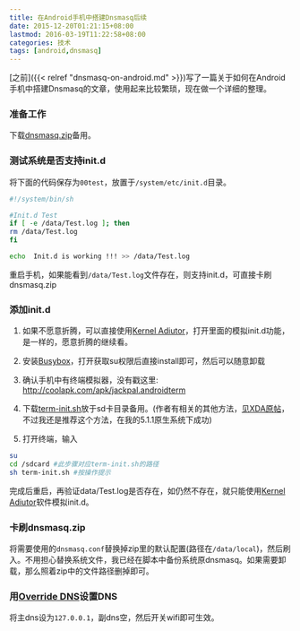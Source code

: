 ```yaml
---
title: 在Android手机中搭建Dnsmasq后续
date: 2015-12-20T01:21:15+08:00
lastmod: 2016-03-19T11:22:58+08:00
categories: 技术
tags: [android,dnsmasq]
---
```


[之前]({{< relref "dnsmasq-on-android.md" >}})写了一篇关于如何在Android手机中搭建Dnsmasq的文章，使用起来比较繁琐，现在做一个详细的整理。

### 准备工作

下载[dnsmasq.zip](/uploads/2015/12/dnsmasq.zip)备用。

### 测试系统是否支持init.d

将下面的代码保存为`00test`，放置于`/system/etc/init.d`目录。<!--more-->

```bash
#!/system/bin/sh

#Init.d Test
if [ -e /data/Test.log ]; then
rm /data/Test.log
fi

echo  Init.d is working !!! >> /data/Test.log
```

重启手机，如果能看到`/data/Test.log`文件存在，则支持init.d，可直接卡刷dnsmasq.zip

### 添加init.d

1. 如果不愿意折腾，可以直接使用[Kernel Adiutor](http://coolapk.com/apk/com.grarak.kerneladiutor)，打开里面的模拟init.d功能，是一样的，愿意折腾的继续看。

2. 安装[Busybox](http://coolapk.com/apk/stericson.busybox.donate)，打开获取su权限后直接install即可，然后可以随意卸载

3. 确认手机中有终端模拟器，没有戳这里: <http://coolapk.com/apk/jackpal.androidterm>

4. 下载[term-init.sh](/uploads/2015/12/term-init.sh)放于sd卡目录备用。(作者有相关的其他方法，[见XDA原帖](http://forum.xda-developers.com/showthread.php?t=1933849)，不过我还是推荐这个方法，在我的5.1.1原生系统下成功)

5. 打开终端，输入

```bash
su
cd /sdcard #此步骤对应term-init.sh的路径
sh term-init.sh #按操作提示
```

完成后重启，再验证data/Test.log是否存在，如仍然不存在，就只能使用[Kernel Adiutor](http://coolapk.com/apk/com.grarak.kerneladiutor)软件模拟init.d。

### 卡刷dnsmasq.zip

将需要使用的`dnsmasq.conf`替换掉zip里的默认配置(路径在`/data/local`)，然后刷入。不用担心替换系统文件，我已经在脚本中备份系统原dnsmasq。如果需要卸载，那么照着zip中的文件路径删掉即可。

### 用[Override DNS](http://coolapk.com/apk/net.mx17.overridedns)设置DNS

将主dns设为`127.0.0.1`，副dns空，然后开关wifi即可生效。
